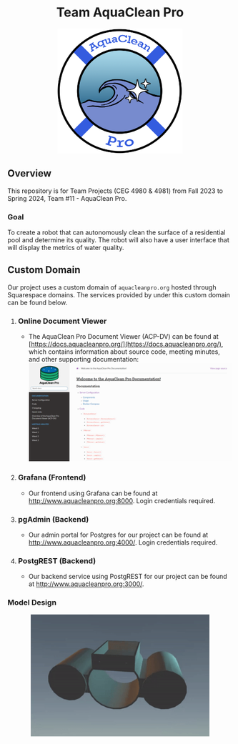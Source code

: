 <p align="center">
    <h1 align="center">Team AquaClean Pro</h1>
</p>

<p align="center">
    <img src="docs/_static/favicon.png" alt="Logo" width="280">
</p>

## Overview
This repository is for Team Projects (CEG 4980 & 4981) from Fall 2023 to Spring 2024, Team #11 - AquaClean Pro. 

### Goal
To create a robot that can autonomously clean the surface of a residential pool and determine its quality. The robot will also have a user interface that will display the metrics of water quality. 

## Custom Domain
Our project uses a custom domain of `aquacleanpro.org` hosted through Squarespace domains. The services provided by under this custom domain can be found below.

1) ### Online Document Viewer
    * The AquaClean Pro Document Viewer (ACP-DV) can be found at [https://docs.aquacleanpro.org/](https://docs.aquacleanpro.org/), which contains information about source code, meeting minutes, and other supporting documentation:
    ![Alt text](docs/_static/document-viewer.png)

2) ### Grafana (Frontend)
    * Our frontend using Grafana can be found at http://www.aquacleanpro.org:8000. Login credentials required.

3) ### pgAdmin (Backend)
    * Our admin portal for Postgres for our project can be found at http://www.aquacleanpro.org:4000/. Login credentials required.

4) ### PostgREST (Backend)
    * Our backend service using PostgREST for our project can be found at http://www.aquacleanpro.org:3000/.

### Model Design

<p align="center">
    <img src="docs/_static/model.gif" alt="Logo" width="400">
</p>